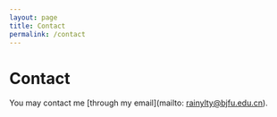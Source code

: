 ```yaml
---
layout: page
title: Contact
permalink: /contact
---
```


# Contact

You may contact me [through my email](mailto: rainylty@bjfu.edu.cn).
